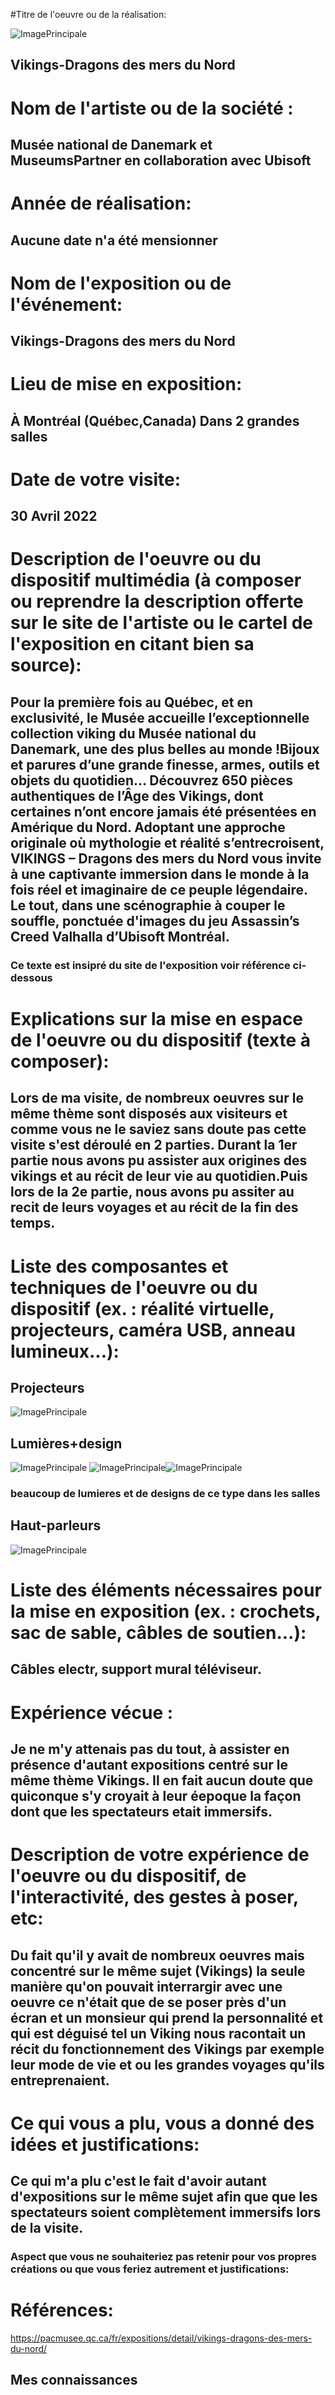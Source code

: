 #Titre de l'oeuvre ou de la réalisation:

![ImagePrincipale](medias/début.PNG)
## Vikings-Dragons des mers du Nord

# Nom de l'artiste ou de la société :
## Musée national de Danemark et MuseumsPartner en collaboration avec Ubisoft 

# Année de réalisation:
## Aucune date n'a été mensionner

# Nom de l'exposition ou de l'événement:
## Vikings-Dragons des mers du Nord

# Lieu de mise en exposition:
## À Montréal (Québec,Canada) Dans 2 grandes salles

# Date de votre visite:
## 30 Avril 2022

# Description de l'oeuvre ou du dispositif multimédia (à composer ou reprendre la description offerte sur le site de l'artiste ou le cartel de l'exposition en citant bien sa source):
## Pour la première fois au Québec, et en exclusivité, le Musée accueille l’exceptionnelle collection viking du Musée national du Danemark, une des plus belles au monde !Bijoux et parures d’une grande finesse, armes, outils et objets du quotidien… Découvrez 650 pièces authentiques de l’Âge des Vikings, dont certaines n’ont encore jamais été présentées en Amérique du Nord. Adoptant une approche originale où mythologie et réalité s’entrecroisent, VIKINGS – Dragons des mers du Nord vous invite à une captivante immersion dans le monde à la fois réel et imaginaire de ce peuple légendaire. Le tout, dans une scénographie à couper le souffle, ponctuée d'images du jeu Assassin’s Creed Valhalla d’Ubisoft Montréal.
### Ce texte est insipré du site de l'exposition voir référence ci-dessous

# Explications sur la mise en espace de l'oeuvre ou du dispositif (texte à composer):
  ## Lors de ma visite, de nombreux oeuvres sur le même thème sont disposés aux visiteurs et  comme vous ne le saviez sans doute pas cette visite s'est déroulé en 2 parties. Durant la 1er partie nous avons pu assister aux origines des vikings et au récit de leur vie au quotidien.Puis lors de la 2e partie, nous avons pu assiter au recit de leurs voyages et au récit de la fin des temps.

# Liste des composantes et techniques de l'oeuvre ou du dispositif (ex. : réalité virtuelle, projecteurs, caméra USB, anneau lumineux...):
## Projecteurs
![ImagePrincipale](medias/projecteur.PNG)
## Lumières+design
![ImagePrincipale](medias/Lumière_design.PNG)
![ImagePrincipale](medias/design_sol2.PNG)![ImagePrincipale](medias/design_sol.PNG)
### beaucoup de lumieres et de designs de ce type dans les salles
## Haut-parleurs
![ImagePrincipale](medias/speaker.PNG)

# Liste des éléments nécessaires pour la mise en exposition (ex. : crochets, sac de sable, câbles de soutien...):
## Câbles electr, support mural téléviseur.

# Expérience vécue :
## Je ne m'y attenais pas  du tout, à assister en présence d'autant expositions centré sur le même thème Vikings. Il en fait aucun doute que quiconque s'y croyait à leur éepoque la façon dont que les spectateurs etait immersifs.

# Description de votre expérience de l'oeuvre ou du dispositif, de l'interactivité, des gestes à poser, etc:
## Du fait qu'il y avait de nombreux oeuvres mais concentré sur le même sujet (Vikings) la seule manière qu'on pouvait interrargir avec une oeuvre ce n'était que de se poser près d'un écran et un monsieur qui prend la personnalité et qui est déguisé tel un  Viking nous racontait un récit du fonctionnement des Vikings par exemple leur mode de vie et ou les grandes voyages qu'ils entreprenaient.

# Ce qui vous a plu, vous a donné des idées et justifications:
## Ce qui m'a plu c'est le fait d'avoir  autant d'expositions sur le même sujet afin que que les spectateurs soient complètement immersifs lors de la visite.

### Aspect que vous ne souhaiteriez pas retenir pour vos propres créations ou que vous feriez autrement et justifications:

# Références:
https://pacmusee.qc.ca/fr/expositions/detail/vikings-dragons-des-mers-du-nord/
## Mes connaissances
